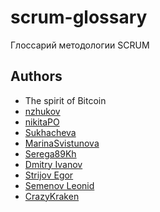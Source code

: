 # scrum-glossary
Глоссарий методологии SCRUM



## Authors

- The spirit of Bitcoin
- [nzhukov](https://github.com/nzhukov)
- [nikitaPO](https://github.com/NikitaPO/scrum-glossary)
- [Sukhacheva](https://github.com/Sukhacheva)
- [MarinaSvistunova](https://github.com/MarinaSvistunova)
- [Serega89Kh](https://github.com/Serega89Kh)
- [Dmitry Ivanov](https://github.com/DementedJim)
- [Strijov Egor](https://github.com/strijovegor)
- [Semenov Leonid](https://github.com/FormedFlow)
- [CrazyKraken](https://github.com/CrazyKraken)

